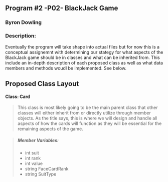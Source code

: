 ## Program #2 -P02- BlackJack Game
### Byron Dowling
### Description:

Eventually the program will take shape into actual files but for now this is a conceptual assignemnt with determining our stategy for what aspects of the BlackJack game should be in classes and what can be inherited from. This include an in-depth description of each proposed class as well as what data members and methods woudl be implemented. See below.

## Proposed Class Layout

#### Class: Card
> This class is most likely going to be the main parent class that other classes will either inherit from or directly utilize through member objects. As the title says, this is where we will design and handle all aspects of how the cards will function as they will be essential for the remaining aspects of the game.

> ##### Member Variables:
> - int suit
> - int rank
> - int value
> - string FaceCardRank
> - string SuitType
